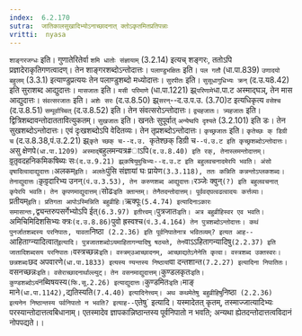 ```yaml
---
index:  6.2.170
sutra:  जातिकालसुखादिभ्योऽनाच्छादनात् क्तोऽकृतमितप्रतिपन्नाः
vritti:  nyasa
---
```


`शाङ्गरजग्धः` इति। गुणातेरितेर्वा `शमि धातोः संज्ञायाम्` (3.2.14) इत्यच् शङ्गरः, ततोऽपि प्रज्ञादेराकृतिगणत्वादण्। तेन शाङ्गरशब्दोऽन्तोदात्तः। `पलाण्डुभक्षितः` इति। `पल गतौ` (धा.पा.839) `उणादयो बहुलम्` (3.3.1) इत्याण्डुप्रत्ययः तेन पलाण्डुशब्दो मध्योदात्तः। `सुरपीतः` इति। `सुसूधागुधिभ्यः क्रन्` (द.उ.य8.42) इति सुराशब्द आद्युदात्तः। `मासजातः` इति। `मसी परिमाणे` (धा.पा.1221) झ्र्`परिणामे`धा.पा.ट अस्माद्घञ्, तेन मास आद्युदात्तः। `संवत्सरजातः` इति। `अशेः सरः` (द.उ.8.50) झ्र्`सरन्`--द.उ.प.उ. (3.70)ट इत्यधिकृत्य `वसेश्च` (द.उ.8.51) `सम्पूर्वाच्चित्` (द.उ.8.52) इति। तेन संवत्सरोऽन्तोदात्तः। `द्व्यहजातः। त्र्यहजातः` इति। द्वित्रिशब्दावन्तोदाततावित्युकतम्। `सुखजातः` इति। खनतेः सुपूर्वात् `अन्येष्वपि दृश्यते` (3.2.101) इति डः। तेन सुखशब्दोऽन्तोदात्तः। एवं दृःखशब्दोऽपि वेदितव्यः। तेन तृप्रशब्दोऽन्तोदात्तः। `कृच्छ्रजातः` इति। `कृतेच्छः क् डिग्री च` (द.उ.8.38,पं.उ.2.21) झ्र्`कृते च्छक् च--द.उ. `कृतेश्छक् डिग्री च`--पं.उ.ट इति कृच्छ्रशब्दोऽन्तोदात्तः। `असु क्षेणपे` (धा.पा.1209) अस्माद् `बहुलमन्यत्र#ाऽपि` (द.उ.8.40) इति रक्, तेनास्लमन्तोदात्तम्। `वृ़तृ़वदहनिकमिकषिब्यः सः` (द.उ.9.21) झ्र्कषियुमुचिभ्यः--द.उ.ट इति बहुलवचनादमेरपि भवति। अंसो वृषादित्वादाद्युदात्तः। `अलकम्` इति। अलतेः `पुंसि संज्ञायां घः प्रायेण` (3.3.118), ततः कन्निति कन्नन्तोऽप्लकशब्दः। तेनाद्युदात्तः। `कृ़वृ़दारिभ्य उनन्` (पं.उ.3.53), तेन करुणशब्द आद्युदात्तः। `रञ्जेः क्वुन्` (?) इति बहुलवचनात् कृपेरपि भवति। तेन कृपणमाद्युदात्तम्। `सोढः` इति क्तान्तम्। तेनैतदन्तोदात्तम्। पूर्ववद्घत्वढत्वादयः कर्त्तव्याः। `प्रतीयम्` इति। प्रतिगता आपोऽस्मिन्निति बहुव्रीहिः। `ऋक्पूः` (5.4.74) इत्यादिनाऽकारः समासान्तः, `द्व्यन्तरुपसर्गेभ्योऽपि ईत्` (6.3.97) इतीत्त्वम्। `पुत्रजातः` इति। अत्र बहुव्रीहिस्वर एव भवति। `अमिचिमिदिशसिभ्यः क्त्रः` (द.उ.8.86) `पुवो ह्रस्वश्च` (पं.3.4.164) तेन पुत्रशब्दोऽन्तोदात्तः।
कथं पुनर्जातशब्दस्य परनिपातः, यावता `निष्ठा` (2.2.36) इति पूर्वनिपातेनात्र भवितव्यम्? इत्यत आह--`आहिताग्न्यादित्वात्` इत्यादि। पुत्रजातशब्दोऽयमाहितागन्यादिषु षठ्यते, तेन `वाऽऽहितागन्यादिषु` (2.2.37) इति जातादिशब्दसय परनिपातः। `वस्त्रच्छन्नः` इति। वस्त्रम्उआच्छादनम्, आच्छाद्यतेऽनेनेति कृत्वा। वस्त्रशब्द उक्तस्वरः। छन्नशब्दः `छद अपवारणे` (धा.पा.1833) इत्यस्य ण्यन्तस्य निष्ठायां `वा दन्तशान्त` (7.2.27) इत्यादिना निपातितः। `वसनच्छन्नः` इति। वसेराच्छादनार्थाल्ल्युट्। तेन वसनमाद्युदात्तम्। `कुण्डलकृतः` इति। कुण्डशब्दोऽयं `नब्विषयस्य` (फि.सू.2.26) इत्याद्युदात्तः। `कुण्डमितः` इति। `माङ् माने` (धा.पा.1142), `द्यतिस्यति` (7.4.40) इत्यादिनेत्त्वम्।
अथ कथमेतेषु बहुव्रीहिषु `निष्ठा` (2.2.36) इत्यनेन निष्ठान्तस्य पर्वनिपातो न भवति? इत्याह--`एतेषु` इत्यादि। यस्मादेतत् कृतम्, तस्माज्जात्यादिभ्यः परस्यान्तोदात्तत्वबिधानाम्। एतस्मादेव ज्ञापकान्निष्ठान्तस्य पूर्वनिपातो न भवति; अन्यथा ह्येतदन्तोदात्तत्वविदानं नोपपद्यते।।

